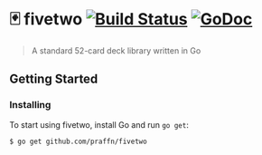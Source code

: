 # 🃏 fivetwo [![Build Status](https://travis-ci.org/praffn/fivetwo.svg?branch=master)](https://travis-ci.org/praffn/fivetwo) [![GoDoc](https://godoc.org/github.com/praffn/fivetwo?status.svg)](https://godoc.org/github.com/praffn/fivetwo)

> A standard 52-card deck library written in Go

## Getting Started

### Installing
To start using fivetwo, install Go and run `go get`:
```
$ go get github.com/praffn/fivetwo
```